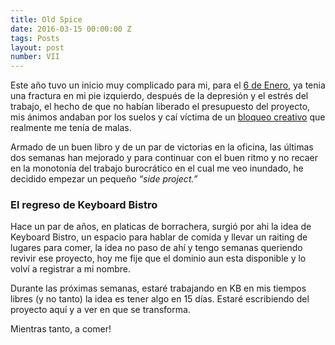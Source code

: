 ```yaml
---
title: Old Spice
date: 2016-03-15 00:00:00 Z
tags: Posts
layout: post
number: VII
---
```


Este año tuvo un inicio muy complicado para mi, para el [6 de Enero](https://www.instagram.com/p/BANfQwkGvvz/), ya tenia una fractura en mi pie izquierdo, después de la depresión y el estrés del trabajo, el hecho de que no habían liberado el presupuesto del proyecto, mis ánimos andaban por los suelos y caí víctima de un [bloqueo creativo](https://www.youtube.com/watch?v=hoLTdafbQYw) que realmente me tenía de malas.

Armado de un buen libro y de un par de victorias en la oficina, las últimas dos semanas han mejorado y para continuar con el buen ritmo y no recaer en la monotonía del trabajo burocrático en el cual me veo inundado, he decidido empezar un pequeño *“side project.”*

### El regreso de Keyboard Bistro

Hace un par de años, en platicas de borrachera, surgió por ahi la idea de Keyboard Bistro, un espacio para hablar de comida y llevar un raiting de lugares para comer, la idea no paso de ahí y tengo semanas queriendo revivir ese proyecto, hoy me fije que el dominio aun esta disponible y lo volví a registrar a mi nombre.

Durante las próximas semanas, estaré trabajando en KB en mis tiempos libres (y no tanto) la idea es tener algo en 15 días. Estaré escribiendo del proyecto aquí y a ver en que se transforma.

Mientras tanto, a comer!
